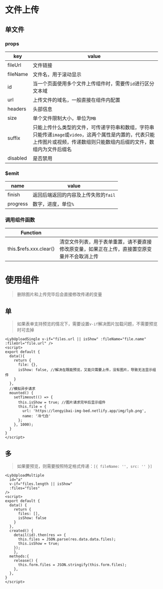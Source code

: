 # 文件上传

## 单文件

### props

| key      | value                                                        |
| -------- | ------------------------------------------------------------ |
| fileUrl  | 文件链接                                                     |
| fileName | 文件名，用于滚动显示                                         |
| id       | 当一个页面使用多个文件上传组件时，需要传`id`进行区分文本域   |
| url      | 上传文件的域名，一般直接在组件内配置                         |
| headers  | 头部信息                                                     |
| size     | 单个文件限制大小，单位为`MB`                                 |
| suffix   | 只能上传什么类型的文件，可传递字符串和数组，字符串只能传递`image`或`video`，这两个属性是内置的，代表只能上传图片或视频，传递数组则只能数组内后缀的文件，数组内为文件后缀名 |
| disabled | 是否禁用                                                     |

### $emit

| name     | value                                |
| -------- | ------------------------------------ |
| finish   | 返回后端返回的内容及上传失败的`fail` |
| progress | 数字，进度，单位`%`                  |

### 调用组件函数

| Function               |                                                              |
| ---------------------- | ------------------------------------------------------------ |
| this.$refs.xxx.clear() | 清空文件列表，用于表单重置，请不要直接修改原变量，如果正在上传，直接置空原变量并不会取消上传 |

# 使用组件

> 删除图片和上传完毕后会直接修改传递的变量

## 单

> 如果表单支持预览的情况下，需要设置`v-if`解决图片加载问题，不需要预览时可去掉

```vue
<LybUploadSingle v-if="files.url || isShow" :fileName="file.name" :fileUrl="file.url" />
<script>
export default {
  data(){
    return {
      file: {},
      isShow: false, //解决在既能预览，又能只需要上传，没有图片，导致无法显示组件
    }
  },
  //模拟异步请求
  mounted() {
    setTimeout(() => {
      this.isShow = true; //图片请求完毕后显示组件
      this.file = {
        url: 'https://lengyibai-img-bed.netlify.app/img/lyb.png',
        name: '冷弋白'
      };
    }, 1000);
  }
}
</script>
```

## 多

> 如果要预览，则需要按照特定格式传递：`[{ fileName: '', src: '' }]`

```vue
<LybUploadMultiple
  id="a"
  v-if="files.length || isShow"
  :files="files"
/>
<script>
export default {
  data() {
    return {
      files: [],
      isShow: false
    }
  },
  created() {
  	detail(id).then(res => {
      this.files = JSON.parse(res.data.data.files);
      this.isShow = true;
    });
	},
  methods:{
    release() {
      this.form.files = JSON.stringify(this.form.files);
    },
  },
}
</script>
```


